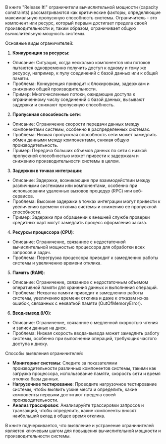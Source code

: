 В книге "Release It!" ограничители вычислительной мощности (capacity constraints) рассматриваются как критические факторы, определяющие максимальную пропускную способность системы. Ограничитель - это компонент или ресурс, который первым достигает предела своей производительности и, таким образом, ограничивает общую вычислительную мощность системы.

Основные виды ограничителей:

1. **Конкуренция за ресурсы**:

*   Описание: Ситуация, когда несколько компонентов или потоков пытаются одновременно получить доступ к одному и тому же ресурсу, например, к пулу соединений с базой данных или к общей памяти.
*   Проблема: Конкуренция приводит к блокировкам, задержкам и снижению общей производительности.
*   Пример: Многочисленные потоки, ожидающие доступа к ограниченному числу соединений с базой данных, вызывают задержки и снижают пропускную способность.

2. **Пропускная способность сети**:

*   Описание: Ограничение скорости передачи данных между компонентами системы, особенно в распределенных системах.
*   Проблема: Низкая пропускная способность сети может замедлить обмен данными между компонентами, снижая общую производительность.
*   Пример: Передача больших объемов данных по сети с низкой пропускной способностью может привести к задержкам и снижению производительности системы в целом.

3. **Задержки в точках интеграции**:

*   Описание: Задержки, возникающие при взаимодействии между различными системами или компонентами, особенно при использовании удаленных вызовов процедур (RPC) или веб-сервисов.
*   Проблема: Высокие задержки в точках интеграции могут привести к увеличению времени отклика системы и снижению ее пропускной способности.
*   Пример: Задержки при обращении к внешней службе проверки кредитных карт могут замедлить процесс оформления заказа.

4.  **Ресурсы процессора (CPU)**:

*   Описание:  Ограничение, связанное с недостаточной вычислительной мощностью процессора для обработки всех запросов и задач.
*   Проблема: Перегрузка процессора приводит к замедлению работы системы и увеличению времени отклика.

5. **Память (RAM)**:

*  Описание: Ограничение, связанное с недостаточным объемом оперативной памяти для хранения данных и выполнения операций.
*  Проблема: Нехватка памяти приводит к замедлению работы системы, увеличению времени отклика и даже к отказам из-за ошибок, связанных с нехваткой памяти (OutOfMemoryError).

6. **Ввод-вывод (I/O)**:
*   Описание: Ограничение, связанное с медленной скоростью чтения и записи данных на диск.
*  Проблема: Низкая скорость ввода-вывода может замедлить работу системы, особенно при выполнении операций, требующих частого доступа к диску.

Способы выявления ограничителей:

*   **Мониторинг системы**: Следите за показателями производительности различных компонентов системы, такими как загрузка процессора, использование памяти, скорость сети и время отклика базы данных.
*   **Нагрузочное тестирование**: Проводите нагрузочное тестирование системы, чтобы выявить узкие места и определить, какие компоненты первыми достигают предела своей производительности.
*   **Анализ трассировок**: Анализируйте трассировки запросов и транзакций, чтобы определить, какие компоненты вносят наибольший вклад в общее время отклика.

В книге подчеркивается, что выявление и устранение ограничителей является ключевым шагом для повышения вычислительной мощности и производительности системы.
